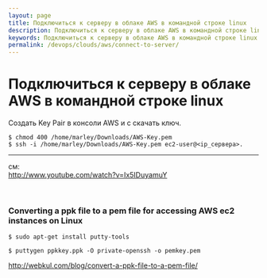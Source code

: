 ```yaml
---
layout: page
title: Подключиться к серверу в облаке AWS в командной строке linux
description: Подключиться к серверу в облаке AWS в командной строке linux
keywords: Подключиться к серверу в облаке AWS в командной строке linux
permalink: /devops/clouds/aws/connect-to-server/
---
```


# Подключиться к серверу в облаке AWS в командной строке linux

Создать Key Pair в консоли AWS и с скачать ключ.

    $ chmod 400 /home/marley/Downloads/AWS-Key.pem
    $ ssh -i /home/marley/Downloads/AWS-Key.pem ec2-user@<ip_сервера>.

---

см:  
http://www.youtube.com/watch?v=Ix5IDuyamuY

<br/>

### Converting a ppk file to a pem file for accessing AWS ec2 instances on Linux

    $ sudo apt-get install putty-tools

    $ puttygen ppkkey.ppk -O private-openssh -o pemkey.pem

http://webkul.com/blog/convert-a-ppk-file-to-a-pem-file/

